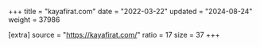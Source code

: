+++
title = "kayafirat.com"
date = "2022-03-22"
updated = "2024-08-24"
weight = 37986

[extra]
source = "https://kayafirat.com/"
ratio = 17
size = 37
+++
